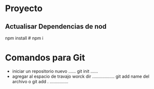 # Proyecto
## Actualisar Dependencias de nod
npm install  # npm i

# Comandos para Git
-    iniciar un repositorio nuevo
......
git init
......
-   agregar al espacio de travajo   worck dir
..................
git add name del archivo o
git add .
...............